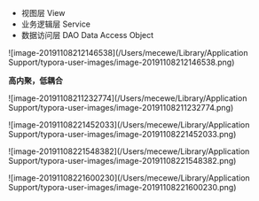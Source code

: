 - 视图层 View
- 业务逻辑层 Service
- 数据访问层 DAO Data Access Object

![image-20191108212146538](/Users/mecewe/Library/Application Support/typora-user-images/image-20191108212146538.png)

**高内聚，低耦合**

![image-20191108211232774](/Users/mecewe/Library/Application Support/typora-user-images/image-20191108211232774.png)

![image-20191108221452033](/Users/mecewe/Library/Application Support/typora-user-images/image-20191108221452033.png)

![image-20191108221548382](/Users/mecewe/Library/Application Support/typora-user-images/image-20191108221548382.png)

![image-20191108221600230](/Users/mecewe/Library/Application Support/typora-user-images/image-20191108221600230.png)